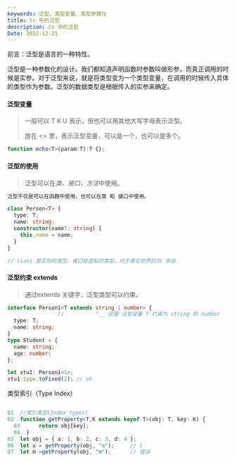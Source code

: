 ```yaml
---
keywords: 泛型、类型变量、类型参数化
title: ts 中的泛型
description: ts 中的泛型
Date: 2022-12-21
---
```




前言：泛型是语言的一种特性。

泛型是一种参数化的设计。我们都知道声明函数时参数叫做形参，而真正调用的时候是实参。对于泛型来说，就是将类型变为一个类型变量，在调用的时候传入具体的类型作为参数。泛型的数据类型是根据传入的实参来确定。



#### 泛型变量

> 一般可以 T K U 表示，但也可以用其他大写字母表示泛型。
>
> 放在 <> 里，表示泛型变量，可以是一个，也可以是多个。

```ts
function echo<T>(param:T):T {};
```



#### 泛型的使用

> 泛型可以在*类，接口，方法*中使用。

```ts
泛型不仅是可以在函数中使用，也可以在类 和 接口中使用。

class Person<T> {
  type: T;
  name: string;
  constructor(name?: string) {
    this.name = name;
  }
}

// class 是实际的类型，接口是虚拟的类型，对于真实世界的JS 来说
```



#### 泛型约束 extends

> 通过extends 关键字，泛型类型可以约束。

```ts
interface Person1<T extends string | number> { 
  				// 			^__ 这里 泛型变量 T 约束为 string 和 number
  type: T;
  name: string;
}
type Student = {
  name: string;
  age: number;
};

let stu1: Person1<1>;
stu1.type.toFixed(2); // ok
```



类型索引（Type Index）

```ts

01  //索引类型(Index types)
02  function getProperty<T,K extends keyof T>(obj: T, key: K) {
  03      return obj[key];
  04  }
05  let obj = { a: 1, b: 2, c: 3, d: 4 };
06  let x = getProperty(obj, "a");     // 1
07  let m =getProperty(obj, "m");      // 错误
```

